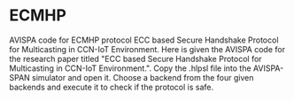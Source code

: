 # ECMHP
AVISPA code for ECMHP protocol
ECC based Secure Handshake Protocol for Multicasting in CCN-IoT Environment. Here is given the AVISPA code for the research paper titled "ECC based Secure Handshake Protocol for Multicasting in CCN-IoT Environment.". Copy the .hlpsl file into the AVISPA-SPAN simulator and open it. Choose a backend from the four given backends and execute it to check if the protocol is safe.
